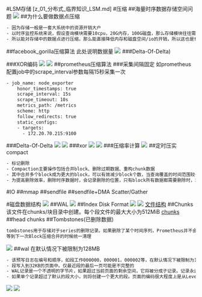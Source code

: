 #LSM存储
[z_01_分布式_临界知识_LSM.md]
#压缩
##海量时序数据存储空间问题
![](.z_00_prometheus_03_物理存储_images/2fb79397.png)
##为什么要做数据点压缩
```asp
- 因为存储一般是一套大系统中的资源开销大户
- 以时序监控系统来说，假设查询模块需要10cpu，20G内存，100G磁盘，那么存储模块往往需要100cpu，2000G内存，3T磁盘。
- 所以能对存储中的数据点进行压缩，那么能直接降低内存和磁盘空间/io的开销，所以这也是tsdb开发人员不断努力的地方
```
##facebook_gorilla压缩算法
此处说明数据量
![](.z_00_prometheus_03_物理存储_images/1ed4683a.png)
[](https://www.zhangaoo.com/article/gorilla-tsdb-compression)
###Delta-Of-Delta)

###XOR编码
[](http://www.wangyapu.com/2020/03/27/xor/)
![](.z_00_prometheus_03_物理存储_images/ea6591c8.png)
![](.z_00_prometheus_03_物理存储_images/b6529c6d.png)
##prometheus压缩算法
###采集间隔固定
如prometheus配置job中的scrape_interval参数每隔15秒采集一次
```asp
- job_name: node_exporter
    honor_timestamps: true
    scrape_interval: 15s
    scrape_timeout: 10s
    metrics_path: /metrics
    scheme: http
    follow_redirects: true
    static_configs:
    - targets:
      - 172.20.70.215:9100
```
###Delta-Of-Delta
![](.z_00_prometheus_03_物理存储_images/74bd5a09.png)
![](.z_00_prometheus_03_物理存储_images/6c5531fc.png)
###xor
![](.z_00_prometheus_03_物理存储_images/40d47796.png)
![](.z_00_prometheus_03_物理存储_images/7868574a.png)
###压缩率计算
![](.z_00_prometheus_03_物理存储_images/25f327d2.png)
##定时压实 compact
```asp
- 标记删除
- Compaction主要操作包括合并block、删除过期数据、重构chunk数据
- 其中合并多个block成为更大的block，可以有效减少block个数，当查询覆盖的时间范围较长时，避免需要合并很多block的查询结果。
- 为提高删除效率，删除时序数据时，会记录删除的位置，只有block所有数据都需要删除时，才将block整个目录删除，因此block合并的大小也需要进行限制，
```
#IO
##mmap
##sendfile
##sendfile+DMA Scatter/Gather

#磁盘数据结构
![](.z_00_prometheus_03_物理存储_images/6d3937df.png)
##WAL
![](.z_00_prometheus_03_物理存储_images/ec5363ee.png)
##Index Disk Format
![](.z_00_prometheus_03_物理存储_images/9523aceb.png)
![](.z_00_prometheus_03_物理存储_images/d90c3642.png)
[文件结构](https://github.com/prometheus/prometheus/blob/release-2.26/tsdb/docs/format/index.md)
##Chunks
该文件在chunks/块目录中创建。每个段文件的最大大小为512MiB
[chunks](https://github.com/prometheus/prometheus/blob/release-2.26/tsdb/docs/format/chunks.md)
##head chunks
[](https://github.com/prometheus/prometheus/blob/release-2.26/tsdb/docs/format/head_chunks.md)
##Tombstones(已删除数据)
```asp
tombstones用于存储对于series的删除记录。如果删除了某个时间序列，Prometheus并不会立即对它进行清理，而是会在tombstones做一次记录，
等到下一次Block压缩合并的时候统一清理
```
![](.z_00_prometheus_03_物理存储_images/ca6d9d80.png)
[](https://github.com/prometheus/prometheus/blob/release-2.26/tsdb/docs/format/tombstones.md)
##wal
在默认情况下被限制为128MB
```asp
- 该预写日志在编号和顺序，如段工作000000，000001，000002等，在默认情况下被限制为128MB
- 段写入到32KB的页面中。仅最近段的最后一页可能是不完整的
- WAL记录是一个不透明的字节片，如果超过当前页面的剩余空间，它将被分成子记录。记录永远不会跨段边界拆分
- 如果单个记录超过了默认的段大小，则将创建一个更大的段。页面的编码很大程度上是从LevelDB / RocksDB的预写日志中借用的。
```
![](.z_00_prometheus_03_物理存储_images/f5f5ac4c.png)
![](.z_00_prometheus_03_物理存储_images/f52746f0.png)
